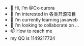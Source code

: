 - 👋 Hi, I’m @Cx-ourora
- 👀 I’m interested in 各类开源项目
- 🌱 I’m currently learning javaweb 
- 💞️ I’m looking to collaborate on ...
- 📫 How to reach me 
- my QQ is 1149217724

<!---
Cx-ourora/Cx-ourora is a ✨ special ✨ repository because its `README.md` (this file) appears on your GitHub profile.
You can click the Preview link to take a look at your changes.
--->
